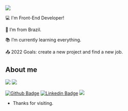 <img src="https://readme-typing-svg.herokuapp.com/?color=%2336BCF7&size=19&center=true&multiline=true&lines=Hello+friend!;My+name+is+Bernardo">



:computer: I'm Front-End Developer!

:house_with_garden: I’m from Brazil.

:books: I’m currently learning everything.

:outbox_tray: 2022 Goals: create a new project and find a new job.

## About me

<img src="https://github-readme-stats.vercel.app/api?username=bernardofreire&show_icons=true&theme=tokyonight"/>             <img src="https://github-readme-stats-eight-theta.vercel.app/api/top-langs/?username=bernardofreire&layout"/> 


[![Github Badge](https://img.shields.io/badge/-Github-000?style=flat-square&logo=Github&logoColor=white&link=https://github.com/bernardofreire)](https://github.com/bernardofreire)
[![Linkedin Badge](https://img.shields.io/badge/-LinkedIn-blue?style=flat-square&logo=Linkedin&logoColor=white&link=https://www.linkedin.com/in/bernardosfreire/)](https://www.linkedin.com/in/bernardosfreire/)
<a href="mailto:b.bernardo9815@gmail.com" alt="gmail" target="_blank">
<img src="https://img.shields.io/badge/-Gmail-FF0000?style=flat-square&labelColor=FF0000&logo=gmail&logoColor=white&link=mailto:<b.bernardo9815@gmail.com>" />
</a>

- Thanks for visiting.





